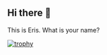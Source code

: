 ## Hi there 👋
This is Eris. What is your name?

[![trophy](https://github-profile-trophy.vercel.app/?username=eriskcn)](https://github.com/eriskcn/github-profile-trophy)
<!--
